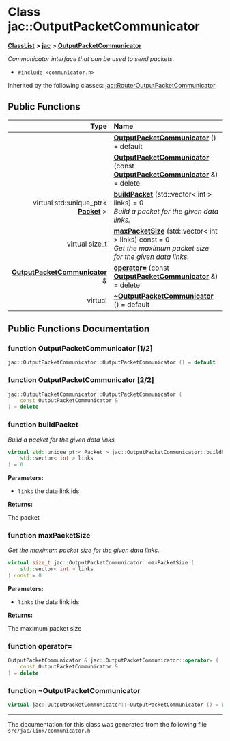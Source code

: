 
# Class jac::OutputPacketCommunicator



[**ClassList**](annotated.md) **>** [**jac**](namespacejac.md) **>** [**OutputPacketCommunicator**](classjac_1_1OutputPacketCommunicator.md)



_Communicator interface that can be used to send packets._ 

* `#include <communicator.h>`





Inherited by the following classes: [jac::RouterOutputPacketCommunicator](classjac_1_1RouterOutputPacketCommunicator.md)










## Public Functions

| Type | Name |
| ---: | :--- |
|   | [**OutputPacketCommunicator**](#function-outputpacketcommunicator-12) () = default<br> |
|   | [**OutputPacketCommunicator**](#function-outputpacketcommunicator-22) (const [**OutputPacketCommunicator**](classjac_1_1OutputPacketCommunicator.md) &) = delete<br> |
| virtual std::unique\_ptr&lt; [**Packet**](classjac_1_1Packet.md) &gt; | [**buildPacket**](#function-buildpacket) (std::vector&lt; int &gt; links) = 0<br>_Build a packet for the given data links._  |
| virtual size\_t | [**maxPacketSize**](#function-maxpacketsize) (std::vector&lt; int &gt; links) const = 0<br>_Get the maximum packet size for the given data links._  |
|  [**OutputPacketCommunicator**](classjac_1_1OutputPacketCommunicator.md) & | [**operator=**](#function-operator) (const [**OutputPacketCommunicator**](classjac_1_1OutputPacketCommunicator.md) &) = delete<br> |
| virtual  | [**~OutputPacketCommunicator**](#function-outputpacketcommunicator) () = default<br> |








## Public Functions Documentation


### function OutputPacketCommunicator [1/2]

```C++
jac::OutputPacketCommunicator::OutputPacketCommunicator () = default
```




### function OutputPacketCommunicator [2/2]

```C++
jac::OutputPacketCommunicator::OutputPacketCommunicator (
    const OutputPacketCommunicator &
) = delete
```




### function buildPacket 

_Build a packet for the given data links._ 
```C++
virtual std::unique_ptr< Packet > jac::OutputPacketCommunicator::buildPacket (
    std::vector< int > links
) = 0
```





**Parameters:**


* `links` the data link ids 



**Returns:**

The packet 





        

### function maxPacketSize 

_Get the maximum packet size for the given data links._ 
```C++
virtual size_t jac::OutputPacketCommunicator::maxPacketSize (
    std::vector< int > links
) const = 0
```





**Parameters:**


* `links` the data link ids 



**Returns:**

The maximum packet size 





        

### function operator= 

```C++
OutputPacketCommunicator & jac::OutputPacketCommunicator::operator= (
    const OutputPacketCommunicator &
) = delete
```




### function ~OutputPacketCommunicator 

```C++
virtual jac::OutputPacketCommunicator::~OutputPacketCommunicator () = default
```




------------------------------
The documentation for this class was generated from the following file `src/jac/link/communicator.h`